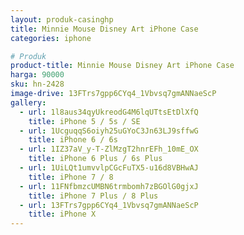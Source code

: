 ```yaml
---
layout: produk-casinghp
title: Minnie Mouse Disney Art iPhone Case
categories: iphone

# Produk
product-title: Minnie Mouse Disney Art iPhone Case
harga: 90000
sku: hn-2428
image-drive: 13FTrs7gpp6CYq4_1Vbvsq7gmANNaeScP
gallery:
  - url: 1l8aus34qyUkreodG4M6lqUTtsEtDlXfQ
    title: iPhone 5 / 5s / SE
  - url: 1UcguqqS6oiyh25uGYoC3Jn63LJ9sffwG
    title: iPhone 6 / 6s
  - url: 1IZ37aV_y-T-ZlMzgT2hnrEFh_10mE_OX
    title: iPhone 6 Plus / 6s Plus
  - url: 1UiLQt1umvvlpCGcFuTX5-u16d8VBHwAJ
    title: iPhone 7 / 8
  - url: 11FNfbmzcUMBN6trmbomh7zBGOlG0gjxJ
    title: iPhone 7 Plus / 8 Plus
  - url: 13FTrs7gpp6CYq4_1Vbvsq7gmANNaeScP
    title: iPhone X
---
```

